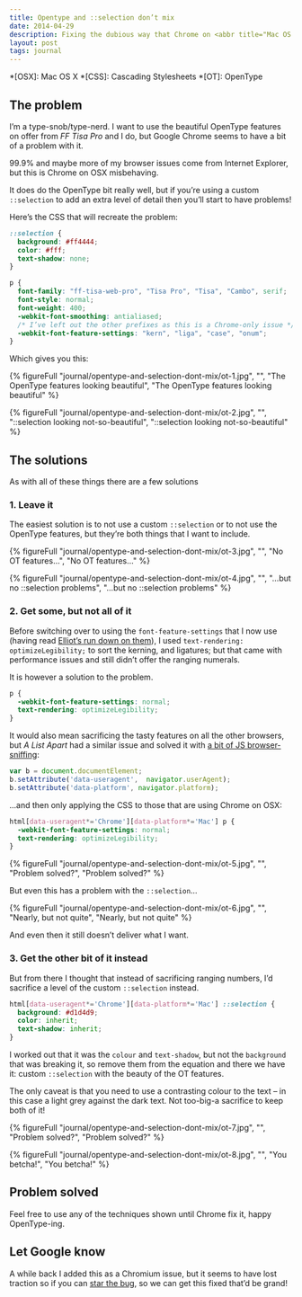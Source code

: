 ```yaml
---
title: Opentype and ::selection don’t mix
date: 2014-04-29
description: Fixing the dubious way that Chrome on <abbr title="Mac OS X" class="sc">OSX</abbr> borks OpenType features when used with a custom ::selection.
layout: post
tags: journal
---
```


*[OSX]: Mac OS X
*[CSS]: Cascading Stylesheets
*[OT]: OpenType

## The problem

I’m a type-snob/type-nerd. I want to use the beautiful OpenType features on offer from *FF Tisa Pro* and I do, but Google Chrome seems to have a bit of a problem with it.

99.9% and maybe more of my browser issues come from Internet Explorer, but this is Chrome on <span class="sc">OSX</span> misbehaving.

It does do the OpenType bit really well, but if you’re using a custom `::selection` to add an extra level of detail then you’ll start to have problems!

Here’s the <span class="sc">CSS</span> that will recreate the problem:

```css
::selection {
  background: #ff4444;
  color: #fff;
  text-shadow: none;
}

p {
  font-family: "ff-tisa-web-pro", "Tisa Pro", "Tisa", "Cambo", serif;
  font-style: normal;
  font-weight: 400;
  -webkit-font-smoothing: antialiased;
  /* I’ve left out the other prefixes as this is a Chrome-only issue */
  -webkit-font-feature-settings: "kern", "liga", "case", "onum";
}
```

Which gives you this:

{% figureFull
  "journal/opentype-and-selection-dont-mix/ot-1.jpg",
  "",
  "The OpenType features looking beautiful",
  "The OpenType features looking beautiful"
%}

{% figureFull
  "journal/opentype-and-selection-dont-mix/ot-2.jpg",
  "",
  "::selection looking not-so-beautiful",
  "::selection looking not-so-beautiful"
%}

## The solutions

As with all of these things there are a few solutions

### 1. Leave it

The easiest solution is to not use a custom `::selection` or to not use the OpenType features, but they’re both things that I want to include.

{% figureFull
  "journal/opentype-and-selection-dont-mix/ot-3.jpg",
  "",
  "No OT features…",
  "No OT features…"
%}

{% figureFull
  "journal/opentype-and-selection-dont-mix/ot-4.jpg",
  "",
  "…but no ::selection problems",
  "…but no ::selection problems"
%}

### 2. Get some, but not all of it

Before switching over to using the `font-feature-settings` that I now use (having read [Elliot’s run down on them](http://elliotjaystocks.com/blog/a-recap-on-opentype-features/ "Elliot Jay Stocks’ recap on OT features")), I used `text-rendering: optimizeLegibility;` to sort the kerning, and ligatures; but that came with performance issues and still didn’t offer the ranging numerals.

It is however a solution to the problem.

```css
p {
  -webkit-font-feature-settings: normal;
  text-rendering: optimizeLegibility;
}
```

It would also mean sacrificing the tasty features on all the other browsers, but *A List Apart* had a similar issue and solved it with [a bit of JS browser-sniffing](https://github.com/alistapart/AListApart/issues/53 "Find out how A List Apart fixed it"):

```js
var b = document.documentElement;
b.setAttribute('data-useragent',  navigator.userAgent);
b.setAttribute('data-platform', navigator.platform);
```

…and then only applying the <span class="sc">CSS</span> to those that are using Chrome on <span class="sc">OSX</span>:

```css
html[data-useragent*='Chrome'][data-platform*='Mac'] p {
  -webkit-font-feature-settings: normal;
  text-rendering: optimizeLegibility;
}
```

{% figureFull
  "journal/opentype-and-selection-dont-mix/ot-5.jpg",
  "",
  "Problem solved?",
  "Problem solved?"
%}

But even this has a problem with the `::selection`…

{% figureFull
  "journal/opentype-and-selection-dont-mix/ot-6.jpg",
  "",
  "Nearly, but not quite",
  "Nearly, but not quite"
%}

And even then it still doesn’t deliver what I want.

### 3. Get the other bit of it instead

But from there I thought that instead of sacrificing ranging numbers, I’d sacrifice a level of the custom `::selection` instead.

```css
html[data-useragent*='Chrome'][data-platform*='Mac'] ::selection {
  background: #d1d4d9;
  color: inherit;
  text-shadow: inherit;
}
```

I worked out that it was the `colour` and `text-shadow`, but not the `background` that was breaking it, so remove them from the equation and there we have it: custom `::selection` with the beauty of the OT features.

The only caveat is that you need to use a contrasting colour to the text – in this case a light grey against the dark text. Not too-big-a sacrifice to keep both of it!

{% figureFull
  "journal/opentype-and-selection-dont-mix/ot-7.jpg",
  "",
  "Problem solved?",
  "Problem solved?"
%}

{% figureFull
  "journal/opentype-and-selection-dont-mix/ot-8.jpg",
  "",
  "You betcha!",
  "You betcha!"
%}

## Problem solved

Feel free to use any of the techniques shown until Chrome fix it, happy OpenType-ing.

## Let Google know

A while back I added this as a Chromium issue, but it seems to have lost traction so if you can [star the bug](https://code.google.com/p/chromium/issues/detail?id=362956 "See the Chromium Issue raised on this subject"), so we can get this fixed that’d be grand!
